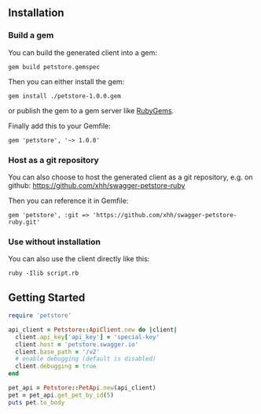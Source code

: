 ## Installation

### Build a gem

You can build the generated client into a gem:

```shell
gem build petstore.gemspec
```

Then you can either install the gem:

```shell
gem install ./petstore-1.0.0.gem
```

or publish the gem to a gem server like [RubyGems](https://rubygems.org/).

Finally add this to your Gemfile:

    gem 'petstore', '~> 1.0.0'

### Host as a git repository

You can also choose to host the generated client as a git repository, e.g. on github:
https://github.com/xhh/swagger-petstore-ruby

Then you can reference it in Gemfile:

    gem 'petstore', :git => 'https://github.com/xhh/swagger-petstore-ruby.git'

### Use without installation

You can also use the client directly like this:

```shell
ruby -Ilib script.rb
```

## Getting Started

```ruby
require 'petstore'

api_client = Petstore::ApiClient.new do |client|
  client.api_key['api_key'] = 'special-key'
  client.host = 'petstore.swagger.io'
  client.base_path = '/v2'
  # enable debugging (default is disabled)
  client.debugging = true
end

pet_api = Petstore::PetApi.new(api_client)
pet = pet_api.get_pet_by_id(5)
puts pet.to_body
```
